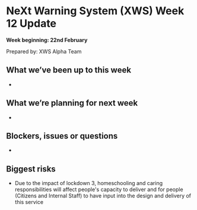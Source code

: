 # NeXt Warning System (XWS) Week 12 Update
**Week beginning: 22nd February** 

Prepared by: XWS Alpha Team

## What we’ve been up to this week

* 

## What we’re planning for next week

* 

## Blockers, issues or questions

* 

## Biggest risks

* Due to the impact of lockdown 3, homeschooling and caring responsibilities will affect people's capacity to deliver and for people (Citizens and Internal Staff) to have input into the design and delivery of this service

